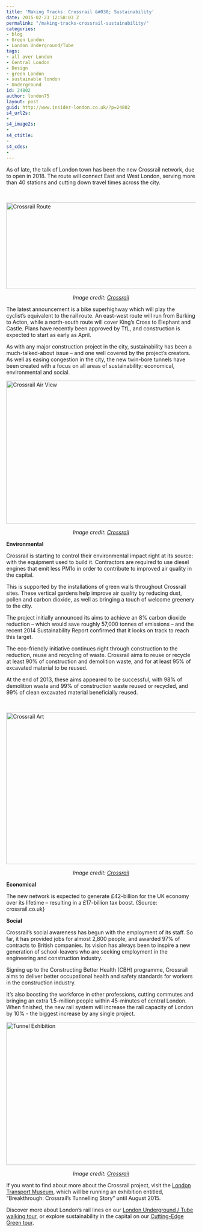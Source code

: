 ```yaml
---
title: 'Making Tracks: Crossrail &#038; Sustainability'
date: 2015-02-23 12:58:03 Z
permalink: "/making-tracks-crossrail-sustainability/"
categories:
- blog
- Green London
- London Underground/Tube
tags:
- all over London
- Central London
- Design
- green London
- sustainable london
- Underground
id: 24802
author: london75
layout: post
guid: http://www.insider-london.co.uk/?p=24802
s4_url2s:
- 
s4_image2s:
- 
s4_ctitle:
- 
s4_cdes:
- 
---
```


As of late, the talk of London town has been the new Crossrail network, due to open in 2018. The route will connect East and West London, serving more than 40 stations and cutting down travel times across the city.

&nbsp;

[<img class="aligncenter size-full wp-image-24805" src="/wp-content/uploads/2015/02/BeFunky_crossrail.jpg_mini.jpg" alt="Crossrail Route" width="569" height="229" />](/wp-content/uploads/2015/02/BeFunky_crossrail.jpg_mini.jpg)

<p style="text-align: center;">
  <em>Image credit: <a href="http://www.crossrail.co.uk">Crossrail</a></em>
</p>

The latest announcement is a bike superhighway which will play the cyclist’s equivalent to the rail route. An east-west route will run from Barking to Acton, while a north-south route will cover King’s Cross to Elephant and Castle. Plans have recently been approved by TfL, and construction is expected to start as early as April.

As with any major construction project in the city, sustainability has been a much-talked-about issue – and one well covered by the project’s creators. As well as easing congestion in the city, the new twin-bore tunnels have been created with a focus on all areas of sustainability: economical, environmental and social.

[<img class="aligncenter size-full wp-image-24806" src="/wp-content/uploads/2015/02/BeFunky_environment.jpg_mini.jpg" alt="Crossrail Air View" width="569" height="379" />](/wp-content/uploads/2015/02/BeFunky_environment.jpg_mini.jpg)

<p style="text-align: center;">
  <em>Image credit: <a href="http://www.crossrail.co.uk">Crossrail</a></em>
</p>

**Environmental**

Crossrail is starting to control their environmental impact right at its source: with the equipment used to build it. Contractors are required to use diesel engines that emit less PM1o in order to contribute to improved air quality in the capital.

This is supported by the installations of green walls throughout Crossrail sites. These vertical gardens help improve air quality by reducing dust, pollen and carbon dioxide, as well as bringing a touch of welcome greenery to the city.

The project initially announced its aims to achieve an 8% carbon dioxide reduction – which would save roughly 57,000 tonnes of emissions – and the recent 2014 Sustainability Report confirmed that it looks on track to reach this target.

The eco-friendly initiative continues right through construction to the reduction, reuse and recycling of waste. Crossrail aims to reuse or recycle at least 90% of construction and demolition waste, and for at least 95% of excavated material to be reused.

At the end of 2013, these aims appeared to be successful, with 98% of demolition waste and 99% of construction waste reused or recycled, and 99% of clean excavated material beneficially reused.

&nbsp;

[<img class="aligncenter size-full wp-image-24804" src="/wp-content/uploads/2015/02/BeFunky_crossrail-art.jpg_mini.jpg" alt="Crossrail Art" width="569" height="402" />](/wp-content/uploads/2015/02/BeFunky_crossrail-art.jpg_mini.jpg)

<p style="text-align: center;">
  <em>Image credit: <a href="http://www.crossrail.co.uk">Crossrail</a></em>
</p>

**Economical**

The new network is expected to generate £42-billion for the UK economy over its lifetime – resulting in a £17-billion tax boost. {Source: crossrail.co.uk}

**Social**

Crossrail’s social awareness has begun with the employment of its staff. So far, it has provided jobs for almost 2,800 people, and awarded 97% of contracts to British companies. Its vision has always been to inspire a new generation of school-leavers who are seeking employment in the engineering and construction industry.

Signing up to the Constructing Better Health (CBH) programme, Crossrail aims to deliver better occupational health and safety standards for workers in the construction industry.

It’s also boosting the workforce in other professions, cutting commutes and bringing an extra 1.5-million people within 45-minutes of central London. When finished, the new rail system will increase the rail capacity of London by 10% ­­­- the biggest increase by any single project.

[<img class="aligncenter size-full wp-image-24807" src="/wp-content/uploads/2015/02/BeFunky_exhibition.jpg_mini.jpg" alt="Tunnel Exhibition" width="569" height="379" />](/wp-content/uploads/2015/02/BeFunky_exhibition.jpg_mini.jpg)

<p style="text-align: center;">
  <em>Image credit: <a href="http://www.crossrail.co.uk">Crossrail</a></em>
</p>

If you want to find about more about the Crossrail project, visit the [London Transport Museum](http://www.ltmuseum.co.uk/), which will be running an exhibition entitled, “Breakthrough: Crossrail’s Tunnelling Story” until August 2015.

Discover more about London’s rail lines on our [London Underground / Tube walking tour](http://www.insider-london.co.uk/london-underground-tube-tours/), or explore sustainability in the capital on our [Cutting-Edge Green tour](http://www.insider-london.co.uk/london-eco-green-sustainable-walking-tour/).